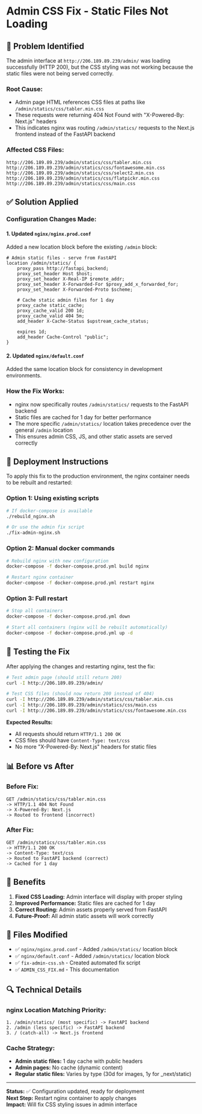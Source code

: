 # Admin CSS Fix - Static Files Not Loading

## 🐛 **Problem Identified**

The admin interface at `http://206.189.89.239/admin/` was loading successfully (HTTP 200), but the CSS styling was not working because the static files were not being served correctly.

### **Root Cause:**
- Admin page HTML references CSS files at paths like `/admin/statics/css/tabler.min.css`
- These requests were returning 404 Not Found with "X-Powered-By: Next.js" headers
- This indicates nginx was routing `/admin/statics/` requests to the Next.js frontend instead of the FastAPI backend

### **Affected CSS Files:**
```
http://206.189.89.239/admin/statics/css/tabler.min.css
http://206.189.89.239/admin/statics/css/fontawesome.min.css
http://206.189.89.239/admin/statics/css/select2.min.css
http://206.189.89.239/admin/statics/css/flatpickr.min.css
http://206.189.89.239/admin/statics/css/main.css
```

## ✅ **Solution Applied**

### **Configuration Changes Made:**

#### **1. Updated `nginx/nginx.prod.conf`**
Added a new location block before the existing `/admin` block:

```nginx
# Admin static files - serve from FastAPI
location /admin/statics/ {
    proxy_pass http://fastapi_backend;
    proxy_set_header Host $host;
    proxy_set_header X-Real-IP $remote_addr;
    proxy_set_header X-Forwarded-For $proxy_add_x_forwarded_for;
    proxy_set_header X-Forwarded-Proto $scheme;
    
    # Cache static admin files for 1 day
    proxy_cache static_cache;
    proxy_cache_valid 200 1d;
    proxy_cache_valid 404 5m;
    add_header X-Cache-Status $upstream_cache_status;
    
    expires 1d;
    add_header Cache-Control "public";
}
```

#### **2. Updated `nginx/default.conf`**
Added the same location block for consistency in development environments.

### **How the Fix Works:**
- nginx now specifically routes `/admin/statics/` requests to the FastAPI backend
- Static files are cached for 1 day for better performance
- The more specific `/admin/statics/` location takes precedence over the general `/admin` location
- This ensures admin CSS, JS, and other static assets are served correctly

## 🚀 **Deployment Instructions**

To apply this fix to the production environment, the nginx container needs to be rebuilt and restarted:

### **Option 1: Using existing scripts**
```bash
# If docker-compose is available
./rebuild_nginx.sh

# Or use the admin fix script
./fix-admin-nginx.sh
```

### **Option 2: Manual docker commands**
```bash
# Rebuild nginx with new configuration
docker-compose -f docker-compose.prod.yml build nginx

# Restart nginx container
docker-compose -f docker-compose.prod.yml restart nginx
```

### **Option 3: Full restart**
```bash
# Stop all containers
docker-compose -f docker-compose.prod.yml down

# Start all containers (nginx will be rebuilt automatically)
docker-compose -f docker-compose.prod.yml up -d
```

## 🧪 **Testing the Fix**

After applying the changes and restarting nginx, test the fix:

```bash
# Test admin page (should still return 200)
curl -I http://206.189.89.239/admin/

# Test CSS files (should now return 200 instead of 404)
curl -I http://206.189.89.239/admin/statics/css/tabler.min.css
curl -I http://206.189.89.239/admin/statics/css/main.css
curl -I http://206.189.89.239/admin/statics/css/fontawesome.min.css
```

**Expected Results:**
- All requests should return `HTTP/1.1 200 OK`
- CSS files should have `Content-Type: text/css`
- No more "X-Powered-By: Next.js" headers for static files

## 📊 **Before vs After**

### **Before Fix:**
```
GET /admin/statics/css/tabler.min.css
-> HTTP/1.1 404 Not Found
-> X-Powered-By: Next.js
-> Routed to frontend (incorrect)
```

### **After Fix:**
```
GET /admin/statics/css/tabler.min.css
-> HTTP/1.1 200 OK
-> Content-Type: text/css
-> Routed to FastAPI backend (correct)
-> Cached for 1 day
```

## 🎯 **Benefits**

1. **Fixed CSS Loading:** Admin interface will display with proper styling
2. **Improved Performance:** Static files are cached for 1 day
3. **Correct Routing:** Admin assets properly served from FastAPI
4. **Future-Proof:** All admin static assets will work correctly

## 📝 **Files Modified**

- ✅ `nginx/nginx.prod.conf` - Added `/admin/statics/` location block
- ✅ `nginx/default.conf` - Added `/admin/statics/` location block
- ✅ `fix-admin-css.sh` - Created automated fix script
- ✅ `ADMIN_CSS_FIX.md` - This documentation

## 🔍 **Technical Details**

### **nginx Location Matching Priority:**
```
1. /admin/statics/ (most specific) -> FastAPI backend
2. /admin (less specific) -> FastAPI backend  
3. / (catch-all) -> Next.js frontend
```

### **Cache Strategy:**
- **Admin static files:** 1 day cache with public headers
- **Admin pages:** No cache (dynamic content)
- **Regular static files:** Varies by type (30d for images, 1y for _next/static)

---

**Status:** ✅ Configuration updated, ready for deployment  
**Next Step:** Restart nginx container to apply changes  
**Impact:** Will fix CSS styling issues in admin interface